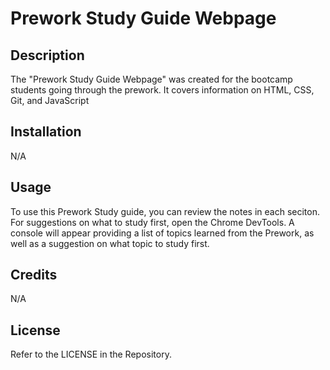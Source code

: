 # Prework Study Guide Webpage

## Description

The "Prework Study Guide Webpage" was created for the bootcamp students going through the prework. It covers information on HTML, CSS, Git, and JavaScript


## Installation

N/A

## Usage

To use this Prework Study guide, you can review the notes in each seciton. For suggestions on what to study first, open the Chrome DevTools. A console will appear providing a list of topics learned from the Prework, as well as a suggestion on what topic to study first.


## Credits

N/A

## License

Refer to the LICENSE in the Repository.

